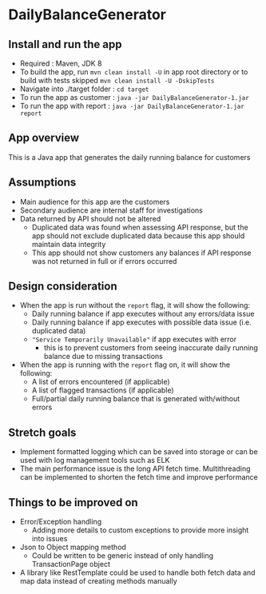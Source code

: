 # DailyBalanceGenerator


## Install and run the app
- Required : Maven, JDK 8
- To build the app, run `mvn clean install -U` in app root directory or to build with tests skipped `mvn clean install -U -DskipTests` 
- Navigate into ./target folder : `cd target`
- To run the app as customer : `java -jar DailyBalanceGenerator-1.jar`
- To run the app with report : `java -jar DailyBalanceGenerator-1.jar report`

## App overview
This is a Java app that generates the daily running balance for customers

## Assumptions 
- Main audience for this app are the customers
- Secondary audience are internal staff for investigations
- Data returned by API should not be altered
    - Duplicated data was found when assessing API response, but the app should not exclude duplicated data because this app should maintain data integrity
    - This app should not show customers any balances if API response was not returned in full or if errors occurred

## Design consideration
- When the app is run without the `report` flag, it will show the following:
    - Daily running balance if app executes without any errors/data issue 
    - Daily running balance if app executes with possible data issue (i.e. duplicated data)
    - `"Service Temporarily Unavailable"` if app executes with error  
      - this is to prevent customers from seeing inaccurate daily running balance due to missing transactions
- When the app is running with the `report` flag on, it will show the following:
  - A list of errors encountered (if applicable)
  - A list of flagged transactions (if applicable) 
  - Full/partial daily running balance that is generated with/without errors


## Stretch goals
- Implement formatted logging which can be saved into storage or can be used with log management tools such as ELK
- The main performance issue is the long API fetch time. Multithreading can be implemented to shorten the fetch time and improve performance


## Things to be improved on
- Error/Exception handling 
  - Adding more details to custom exceptions to provide more insight into issues
- Json to Object mapping method 
  - Could be written to be generic instead of only handling TransactionPage object
- A library like RestTemplate could be used to handle both fetch data and map data instead of creating methods manually